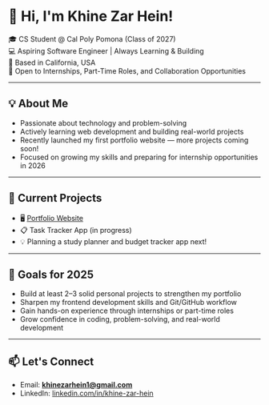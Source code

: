 # 👋 Hi, I'm Khine Zar Hein!

🎓 CS Student @ Cal Poly Pomona (Class of 2027)  
💻 Aspiring Software Engineer | Always Learning & Building  
📍 Based in California, USA  
🚀 Open to Internships, Part-Time Roles, and Collaboration Opportunities

---

## 💡 About Me

- Passionate about technology and problem-solving  
- Actively learning web development and building real-world projects  
- Recently launched my first portfolio website — more projects coming soon!  
- Focused on growing my skills and preparing for internship opportunities in 2026

---

## 🔨 Current Projects
- 🖥️ [Portfolio Website](https://khine12.github.io)  
- 📋 Task Tracker App (in progress)  
- 💡 Planning a study planner and budget tracker app next!

---

## 🎯 Goals for 2025
- Build at least 2–3 solid personal projects to strengthen my portfolio  
- Sharpen my frontend development skills and Git/GitHub workflow  
- Gain hands-on experience through internships or part-time roles  
- Grow confidence in coding, problem-solving, and real-world development

---

## 📫 Let's Connect
- Email: **khinezarhein1@gmail.com**  
- LinkedIn: [linkedin.com/in/khine-zar-hein](https://www.linkedin.com/in/khine-zar-hein)  
